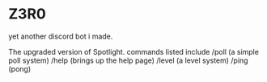 # Z3R0
yet another discord bot i made.

The upgraded version of Spotlight. commands listed include
/poll (a simple poll system)
/help (brings up the help page)
/level (a level system)
/ping (pong)
